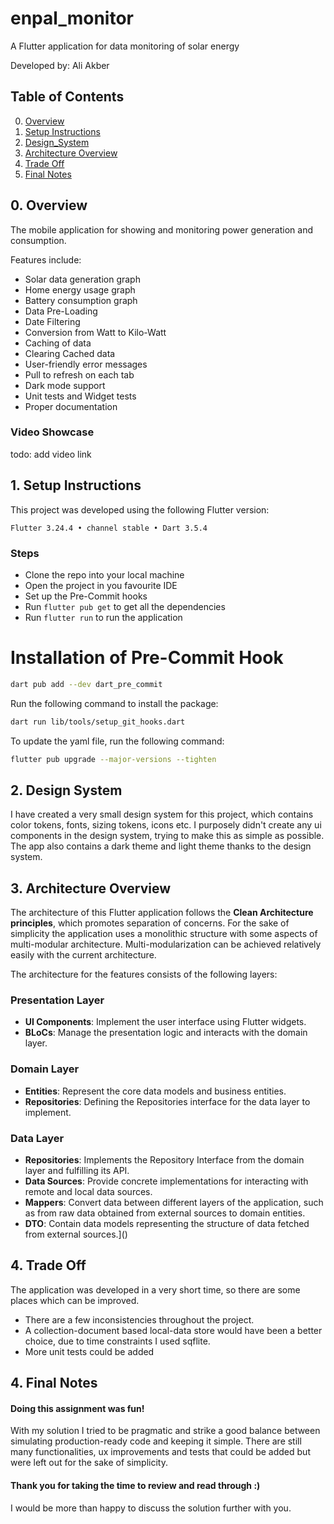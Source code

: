 # enpal_monitor

A Flutter application for data monitoring of solar energy

Developed by: Ali Akber

## Table of Contents

0. [Overview](#0-overview)
1. [Setup Instructions](#1-setup-instructions)
2. [Design_System](#2-design-system)
3. [Architecture Overview](#3-architecture-overview)
4. [Trade Off](#4-trade-off)
5. [Final Notes](#5-final-notes)

## 0. Overview

The mobile application for showing and monitoring power generation and consumption.

Features include:
- Solar data generation graph
- Home energy usage graph
- Battery consumption graph
- Data Pre-Loading
- Date Filtering
- Conversion from Watt to Kilo-Watt
- Caching of data
- Clearing Cached data
- User-friendly error messages
- Pull to refresh on each tab
- Dark mode support
- Unit tests and Widget tests
- Proper documentation

### Video Showcase

todo: add video link

## 1. Setup Instructions

This project was developed using the following Flutter version:

`Flutter 3.24.4 • channel stable • Dart 3.5.4`

### Steps
- Clone the repo into your local machine
- Open the project in you favourite IDE
- Set up the Pre-Commit hooks
- Run `flutter pub get` to get all the dependencies
- Run `flutter run` to run the application

# Installation of Pre-Commit Hook
```bash
dart pub add --dev dart_pre_commit
```
Run the following command to install the package:
```bash
dart run lib/tools/setup_git_hooks.dart
```

To update the yaml file, run the following command:
```bash
flutter pub upgrade --major-versions --tighten
```

## 2. Design System

I have created a very small design system for this project, which contains color tokens, fonts, sizing tokens, icons etc. I purposely didn't create any ui components in the design system, trying to make this as simple as possible.
The app also contains a dark theme and light theme thanks to the design system.

## 3. Architecture Overview

The architecture of this Flutter application follows the **Clean Architecture principles**, which promotes separation of concerns. For the sake of simplicity the application uses a monolithic structure with some aspects of multi-modular architecture. Multi-modularization can be achieved relatively easily with the current architecture.

The architecture for the features consists of the following layers:

### Presentation Layer

- **UI Components**: Implement the user interface using Flutter widgets.
- **BLoCs**: Manage the presentation logic and interacts with the domain layer.

### Domain Layer
- **Entities**: Represent the core data models and business entities.
- **Repositories**: Defining the Repositories interface for the data layer to implement.

### Data Layer

- **Repositories**: Implements the Repository Interface from the domain layer and fulfilling its API.
- **Data Sources**: Provide concrete implementations for interacting with remote and local data sources.
- **Mappers**: Convert data between different layers of the application, such as from raw data obtained from external sources to domain entities.
- **DTO**: Contain data models representing the structure of data fetched from external sources.]()

## 4. Trade Off

The application was developed in a very short time, so there are some places which can be improved.
- There are a few inconsistencies throughout the project.
- A collection-document based local-data store would have been a better choice, due to time constraints I used sqflite.
- More unit tests could be added

## 4. Final Notes

#### Doing this assignment was fun!

With my solution I tried to be pragmatic and strike a good balance between simulating production-ready code and keeping it simple.
There are still many functionalities, ux improvements and tests that could be added but were left out for the sake of simplicity.

#### Thank you for taking the time to review and read through :)

I would be more than happy to discuss the solution further with you.
